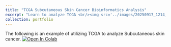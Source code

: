 ```yaml
---
title: "TCGA Subcutaneous Skin Cancer Bioinformatics Analysis"
excerpt: "Learn to analyze TCGA <br/><img src='../images/20250917_1214_Beachside Data Analysis_remix_01k5chffjyes6b9egzthxg7ecr (2).png'>"
collection: portfolio
---
```


The following is an example of utilizing TCGA to analyze Subcutaneous skin cancer.
[![Open In Colab](https://colab.research.google.com/assets/colab-badge.svg)](https://colab.research.google.com/drive/1kcGHZ8bBIm0Kirkf8alLPckNoUkRrghy#scrollTo=PO7wSn_Tw2yJ)
